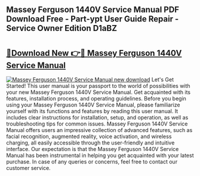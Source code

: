 ## Massey Ferguson 1440V Service Manual PDF Download Free - Part-ypt User Guide Repair - Service Owner Edition D1aBZ

# <h2><a href="http://bc92365.oget.top/?id=Massey+Ferguson+1440V+Service+Manual">🔗Download New 👉🔴 Massey Ferguson 1440V Service Manual</a></h2>

[![Massey Ferguson 1440V Service Manual new download](https://i.imgur.com/5g1atiW.png)](http://bc92365.oget.top/?id=Massey+Ferguson+1440V+Service+Manual)
Let's Get Started! This user manual is your passport to the world of possibilities with your new Massey Ferguson 1440V Service Manual. Get acquainted with its features, installation process, and operating guidelines. Before you begin using your Massey Ferguson 1440V Service Manual, please familiarize yourself with its functions and features by reading this user manual. It includes clear instructions for installation, setup, and operation, as well as troubleshooting tips for common issues. Massey Ferguson 1440V Service Manual offers users an impressive collection of advanced features, such as facial recognition, augmented reality, voice activation, and wireless charging, all easily accessible through the user-friendly and intuitive interface. Our expectation is that the Massey Ferguson 1440V Service Manual has been instrumental in helping you get acquainted with your latest purchase. In case of any queries or concerns, feel free to contact our customer service.
